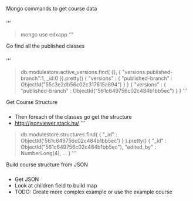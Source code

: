 Mongo commands to get course data
###
'''
> mongo
> use edxapp
'''

Go find all the published classes
###
'''
> db.modulestore.active_versions.find( {}, { "versions.published-branch":1, _id:0 }).pretty()
{ "versions" : { "published-branch" : ObjectId("55c3e2db56c02c317615a894") } }
{ "versions" : { "published-branch" : ObjectId("561c649756c02c484b1bb5ec") } }
'''

Get Course Structure
###
* Then foreach of the classes go get the structure
* http://jsonviewer.stack.hu/
'''
> db.modulestore.structures.find( { "_id" : ObjectId('561c649756c02c484b1bb5ec') } ).pretty()
{ "_id" : ObjectId("561c649756c02c484b1bb5ec"), "edited_by" : NumberLong(4), ... }
'''

Build course structure from JSON
###
* Get JSON
* Look at children field to build map
* TODO: Create more complex example or use the example course
